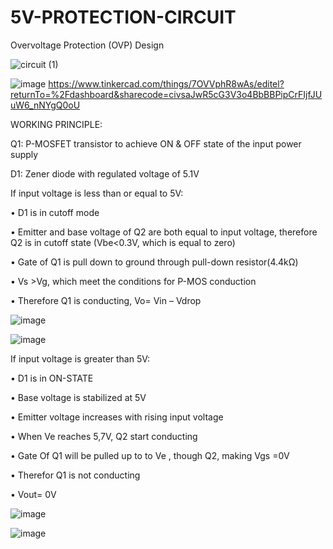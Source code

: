 # 5V-PROTECTION-CIRCUIT
Overvoltage Protection (OVP) Design 

![circuit (1)](https://github.com/user-attachments/assets/23767309-7363-4955-b36b-7e4dc2d119f0)

![image](https://github.com/user-attachments/assets/86b0a520-265c-40e6-a2bc-c17aa09e96ef)
https://www.tinkercad.com/things/7OVVphR8wAs/editel?returnTo=%2Fdashboard&sharecode=civsaJwR5cG3V3o4BbBBPipCrFIjfJUuW6_nNYgQ0oU



WORKING PRINCIPLE:
 
Q1: P-MOSFET transistor to achieve ON & OFF state of the input power supply

D1: Zener diode with regulated voltage of 5.1V

If input voltage is less than or equal to 5V:

•	D1 is in cutoff mode

•	Emitter and base voltage of Q2 are both equal to input voltage, therefore Q2 is in cutoff state (Vbe<0.3V, which is equal to zero)

•	Gate of Q1 is pull down to ground through pull-down resistor(4.4kΩ)

•	Vs >Vg, which meet the conditions for P-MOS conduction

•	Therefore Q1 is conducting, Vo= Vin – Vdrop

![image](https://github.com/user-attachments/assets/0438b75f-982d-443c-8df0-fad3eac2fe99)

![image](https://github.com/user-attachments/assets/bce31765-e09e-4f1b-b8e7-9e963b3691d8)


If input voltage is greater than 5V:

•	D1 is in ON-STATE

•	Base voltage is stabilized at 5V

•	Emitter voltage increases with rising input voltage

•	When Ve reaches 5,7V, Q2 start conducting

•	Gate Of Q1 will be pulled up to to Ve , though Q2, making Vgs =0V

•	Therefor Q1 is not conducting

•	Vout= 0V

![image](https://github.com/user-attachments/assets/81d6c8a1-5177-4938-b0c0-f56da2067cbd)



![image](https://github.com/user-attachments/assets/0c80edab-c434-4f7a-a572-4a1fbcfcd80c)



